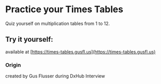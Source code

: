 # Practice your Times Tables

Quiz yourself on multiplication tables from 1 to 12.

## Try it yourself:

available at [https://times-tables.gusfl.us](https://times-tables.gusfl.us)

### Origin

created by Gus Flusser during DxHub Interview
